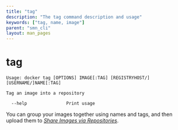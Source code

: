 ```yaml
---
title: "tag"
description: "The tag command description and usage"
keywords: ["tag, name, image"]
parent: "smn_cli"
layout: man_pages
---
```


# tag

    Usage: docker tag [OPTIONS] IMAGE[:TAG] [REGISTRYHOST/][USERNAME/]NAME[:TAG]

    Tag an image into a repository

      --help               Print usage

You can group your images together using names and tags, and then upload them
to [*Share Images via Repositories*](../../userguide/containers/dockerrepos.md#contributing-to-docker-hub).
